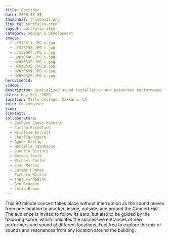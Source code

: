 ```yaml
---
title: Corridor
date: 2005-05-05
thumbnail: thumbnail.png
link_to: portfolio-item
layout: portfolio-item
category: Design & Development
images:
  - LY3J8811.JPG_s.jpg
  - LY3J8755.JPG_s.jpg
  - LY3J8697.JPG_s.jpg
  - HV0X0540.JPG_s.jpg
  - HV0X0539.JPG_s.jpg
  - HV0X0535.JPG_s.jpg
  - HV0X0534.JPG_s.jpg
  - HV0X0527.JPG_s.jpg
herovimeoid:
videos:
description: Spatialized sound installation and networked performance from Mills College Electronic Music Dept.
dates: May 5th, 2005
location: Mills College, Oakland, CA
role: Co-composer
link: 
linktext: 
collaborators:
  - Zachary James Watkins
  - Barton Friedland
  - Kristine Barrett
  - Charlie Rogers
  - Agnes Szelag
  - Marielle Jakobsons
  - Quentin Sirjacq
  - Norman Teale
  - Michael Carter
  - Evan Morris
  - Jeremy Hughes
  - Zachary Watkin
  - Thea Farhadian
  - Ben Bracken
  - Chris Brown
---
```

This 90 minute concert takes place without interruption as the sound moves from one location to another, inside, outside, and around the Concert Hall.  The audience is invited to follow its ears, but also to be guided by the following score, which indicates the successive entrances of new performers and sound at different locations.  Feel free to explore the mix of sounds and resonances from any location around the building.
